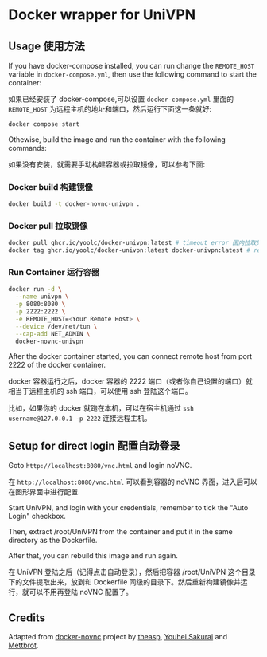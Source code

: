 # Docker wrapper for UniVPN

## Usage 使用方法

If you have docker-compose installed, you can run change the `REMOTE_HOST` variable in `docker-compose.yml`, then use the following command to start the container:

如果已经安装了 docker-compose,可以设置 `docker-compose.yml` 里面的 `REMOTE_HOST` 为远程主机的地址和端口，然后运行下面这一条就好:

```bash
docker compose start
```

Othewise, build the image and run the container with the following commands:

如果没有安装，就需要手动构建容器或拉取镜像，可以参考下面:

### Docker build 构建镜像

```bash
docker build -t docker-novnc-univpn .
```

### Docker pull 拉取镜像

```bash
docker pull ghcr.io/yoolc/docker-univpn:latest # timeout error 国内拉取失败可以执行：docker pull ghcr.nju.edu.cn/yooLc/docker-univpn:latest
docker tag ghcr.io/yoolc/docker-univpn:latest docker-univpn:latest # retag image name 重命名镜像名
```

### Run Container 运行容器

```bash
docker run -d \
  --name univpn \
  -p 8080:8080 \
  -p 2222:2222 \
  -e REMOTE_HOST=<Your Remote Host> \
  --device /dev/net/tun \
  --cap-add NET_ADMIN \
  docker-novnc-univpn
```

After the docker container started, you can connect remote host from port 2222 of the docker container.

docker 容器运行之后，docker 容器的 2222 端口（或者你自己设置的端口）就相当于远程主机的 ssh 端口，可以使用 ssh 登陆这个端口。

比如，如果你的 docker 就跑在本机，可以在宿主机通过 `ssh username@127.0.0.1 -p 2222` 连接远程主机。

## Setup for direct login 配置自动登录

Goto `http://localhost:8080/vnc.html` and login noVNC.

在 `http://localhost:8080/vnc.html` 可以看到容器的 noVNC 界面，进入后可以在图形界面中进行配置.

Start UniVPN, and login with your credentials, remember to tick the "Auto Login" checkbox.

Then, extract /root/UniVPN from the container and put it in the same directory as the Dockerfile.

After that, you can rebuild this image and run again.

在 UniVPN 登陆之后（记得点击自动登录），然后把容器 /root/UniVPN 这个目录下的文件提取出来，放到和 Dockerfile 同级的目录下。然后重新构建镜像并运行，就可以不用再登陆 noVNC 配置了。

## Credits

Adapted from [docker-novnc](https://github.com/theasp/docker-novnc) project by [theasp](https://github.com/theasp), [Youhei Sakurai](https://github.com/sakurai-youhei) and [Mettbrot](https://github.com/Mettbrot).
